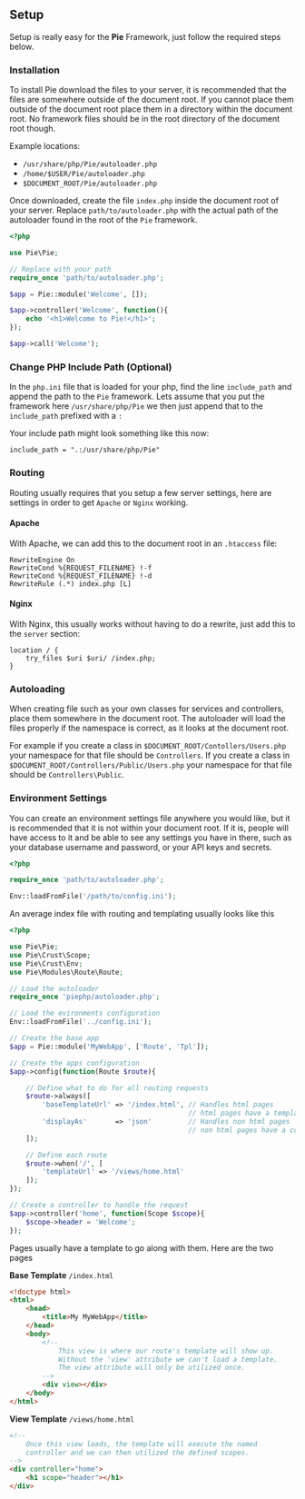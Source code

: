 ## Setup

Setup is really easy for the **Pie** Framework, just follow the required steps below.

### Installation

To install Pie download the files to your server, it is recommended that the files are somewhere outside of the document root. If you cannot place them outside of the document root place them in a directory within the document root. No framework files should be in the root directory of the document root though.

Example locations:

* `/usr/share/php/Pie/autoloader.php`
* `/home/$USER/Pie/autoloader.php`
* `$DOCUMENT_ROOT/Pie/autoloader.php`

Once downloaded, create the file `index.php` inside the document root of your server. Replace `path/to/autoloader.php` with the actual path of the autoloader found in the root of the `Pie` framework.

```php
<?php

use Pie\Pie;

// Replace with your path
require_once 'path/to/autoloader.php';

$app = Pie::module('Welcome', []);

$app->controller('Welcome', function(){
    echo '<h1>Welcome to Pie!</h1>';
});

$app->call('Welcome');
```

### Change PHP Include Path (Optional)

In the `php.ini` file that is loaded for your php, find the line `include_path` and append the path to the `Pie` framework. Lets assume that you put the framework here `/usr/share/php/Pie` we then just append that to the `include_path` prefixed with a `:`

Your include path might look something like this now:

```
include_path = ".:/usr/share/php/Pie"
```

### Routing

Routing usually requires that you setup a few server settings, here are settings in order to get `Apache` or `Nginx` working.

#### Apache

With Apache, we can add this to the document root in an `.htaccess` file:

```
RewriteEngine On
RewriteCond %{REQUEST_FILENAME} !-f
RewriteCond %{REQUEST_FILENAME} !-d
RewriteRule (.*) index.php [L]
```

#### Nginx

With Nginx, this usually works without having to do a rewrite, just add this to the `server` section:

```
location / {
    try_files $uri $uri/ /index.php;
}
```

### Autoloading

When creating file such as your own classes for services and controllers, place them somewhere in the document root. The autoloader will load the files properly if the namespace is correct, as it looks at the document root.

For example if you create a class in `$DOCUMENT_ROOT/Contollers/Users.php` your namespace for that file should be `Controllers`. If you create a class in `$DOCUMENT_ROOT/Controllers/Public/Users.php` your namespace for that file should be `Controllers\Public`.

### Environment Settings

You can create an environment settings file anywhere you would like, but it is recommended that it is not within your document root. If it is, people will have access to it and be able to see any settings you have in there, such as your database username and password, or your API keys and secrets.

```php
<?php

require_once 'path/to/autoloader.php';

Env::loadFromFile('/path/to/config.ini');
```

An average index file with routing and templating usually looks like this

```php
<?php

use Pie\Pie;
use Pie\Crust\Scope;
use Pie\Crust\Env;
use Pie\Modules\Route\Route;

// Load the autoloader
require_once 'piephp/autoloader.php';

// Load the evironments configuration
Env::loadFromFile('../config.ini');

// Create the base app
$app = Pie::module('MyWebApp', ['Route', 'Tpl']);

// Create the apps configuration
$app->config(function(Route $route){

    // Define what to do for all routing requests
    $route->always([
        'baseTemplateUrl' => '/index.html', // Handles html pages
                                            // html pages have a templateUrl in the route
        'displayAs'       => 'json'         // Handles non html pages
                                            // non html pages have a controller in the route
    ]);

    // Define each route
    $route->when('/', [
        'templateUrl' => '/views/home.html'
    ]);
});

// Create a controller to handle the request
$app->controller('home', function(Scope $scope){
    $scope->header = 'Welcome';
});
```

Pages usually have a template to go along with them. Here are the two pages

**Base Template** `/index.html`

```html
<!doctype html>
<html>
    <head>
        <title>My MyWebApp</title>
    </head>
    <body>
        <!--
            This view is where our route's template will show up.
            Without the 'view' attribute we can't load a template.
            The view attribute will only be utilized once.
        -->
        <div view></div>
    </body>
</html>
```

**View Template** `/views/home.html`

```html
<!--
    Once this view loads, the template will execute the named
    controller and we can then utilized the defined scopes.
-->
<div controller="home">
    <h1 scope="header"></h1>
</div>
```